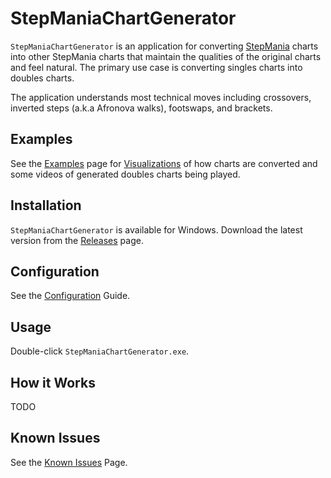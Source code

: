# StepManiaChartGenerator
`StepManiaChartGenerator` is an application for converting [StepMania](https://www.stepmania.com/) charts into other StepMania charts that maintain the qualities of the original charts and feel natural. The primary use case is converting singles charts into doubles charts.

The application understands most technical moves including crossovers, inverted steps (a.k.a Afronova walks), footswaps, and brackets.

## Examples
See the [Examples](docs/Examples.md) page for [Visualizations](Visualizations.md) of how charts are converted and some videos of generated doubles charts being played.

## Installation
`StepManiaChartGenerator` is available for Windows. Download the latest version from the [Releases](https://github.com/PerryAsleep/Fumen/releases) page.

## Configuration
See the [Configuration](docs/Config.md) Guide.

## Usage
Double-click `StepManiaChartGenerator.exe`.

## How it Works
TODO

## Known Issues
See the [Known Issues](docs/KnownIssues.md) Page.